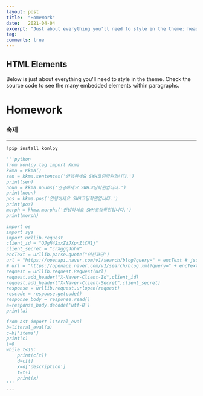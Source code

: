 ```yaml
---
layout: post
title:  "HomeWork"
date:   2021-04-04
excerpt: "Just about everything you'll need to style in the theme: headings, paragraphs, blockquotes, tables, code blocks, and more."
tag:
comments: true
---
```


## HTML Elements

Below is just about everything you'll need to style in the theme. Check the source code to see the many embedded elements within paragraphs.

# Homework

### 숙제
---
```python
!pip install konlpy 

'''python
from konlpy.tag import Kkma
kkma = Kkma()
sen = kkma.sentences('안녕하세요 SWH코딩학원입니다.')
print(sen)
noun = kkma.nouns('안녕하세요 SWH코딩학원입니다.')
print(noun)
pos = kkma.pos('안녕하세요 SWH코딩학원입니다.')
print(pos)
morph = kkma.morphs('안녕하세요 SWH코딩학원입니다.')
print(morph)

import os
import sys
import urllib.request
client_id = "OJgN42xxZiJXpnZtCH1j"
client_secret = "crXggqJhhW"
encText = urllib.parse.quote("이천코딩")
url = "https://openapi.naver.com/v1/search/blog?query=" + encText # json 결과
# url = "https://openapi.naver.com/v1/search/blog.xml?query=" + encText # xml 결과
request = urllib.request.Request(url)
request.add_header("X-Naver-Client-Id",client_id)
request.add_header("X-Naver-Client-Secret",client_secret)
response = urllib.request.urlopen(request)
rescode = response.getcode()
response_body = response.read()
a=response_body.decode('utf-8')
print(a)

from ast import literal_eval
b=literal_eval(a)
c=b['items']
print(c)
t=0
while t<10:
    print(c[t])
    d=c[t]
    x=d['description']
    t=t+1
    print(x)
'''
---



